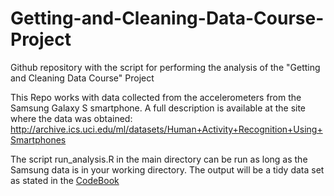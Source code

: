 # Getting-and-Cleaning-Data-Course-Project
Github repository with the script for performing the analysis of the "Getting and Cleaning Data Course" Project

This Repo works with data collected from the accelerometers from the Samsung Galaxy S smartphone. A full description is available at the site where the data was obtained:
http://archive.ics.uci.edu/ml/datasets/Human+Activity+Recognition+Using+Smartphones

The script run_analysis.R in the main directory can be run as long as the Samsung data is in your working directory. The output will be a tidy data set as stated in the [CodeBook](/CodeBook.md)
